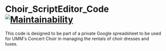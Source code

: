 # Choir_ScriptEditor_Code [![Maintainability](https://api.codeclimate.com/v1/badges/1308fb6c8cc0c54179d9/maintainability)](https://codeclimate.com/github/emmasax4/Choir_ScriptEditor_Code/maintainability)

This code is designed to be part of a private Google spreadsheet to be used for UMM's Concert Choir in managing the rentals of choir dresses and tuxes.
